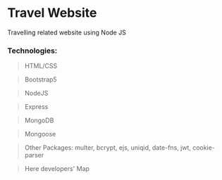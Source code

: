 # Travel Website

Travelling related website using Node JS

### Technologies:

> HTML/CSS

> Bootstrap5

> NodeJS

> Express

> MongoDB

> Mongoose

> Other Packages: multer, bcrypt, ejs, uniqid, date-fns, jwt, cookie-parser

> Here developers' Map
